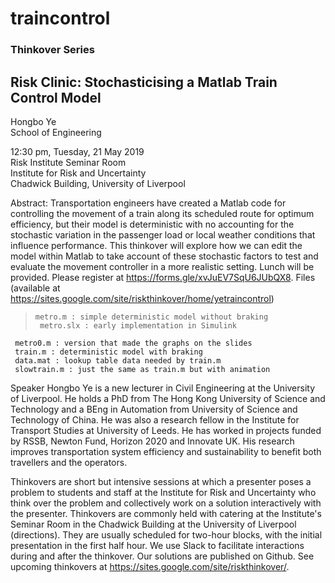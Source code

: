 # traincontrol
### Thinkover Series
   
## Risk Clinic: Stochasticising a Matlab Train Control Model  
  
Hongbo Ye  
School of Engineering  
  
12:30 pm, Tuesday, 21 May 2019  
Risk Institute Seminar Room  
Institute for Risk and Uncertainty  
Chadwick Building, University of Liverpool  
  
Abstract: Transportation engineers have created a Matlab code for controlling the movement of a train along its scheduled route for optimum efficiency, but their model is deterministic with no accounting for the stochastic variation in the passenger load or local weather conditions that influence performance.  This thinkover will explore how we can edit the model within Matlab to take account of these stochastic factors to test and evaluate the movement controller in a more realistic setting.
Lunch will be provided.  Please register at https://forms.gle/xvJuEV7SqU6JUbQX8. 
Files (available at https://sites.google.com/site/riskthinkover/home/yetraincontrol) 
>     metro.m : simple deterministic model without braking
>      metro.slx : early implementation in Simulink 
     metro0.m : version that made the graphs on the slides
     train.m : deterministic model with braking
     data.mat : lookup table data needed by train.m
     slowtrain.m : just the same as train.m but with animation 
Speaker Hongbo Ye is a new lecturer in Civil Engineering at the University of Liverpool. He holds a PhD from The Hong Kong University of Science and Technology and a BEng in Automation from University of Science and Technology of China. He was also a research fellow in the Institute for Transport Studies at University of Leeds. He has worked in projects funded by RSSB, Newton Fund, Horizon 2020 and Innovate UK. His research improves transportation system efficiency and sustainability to benefit both travellers and the operators. 

Thinkovers are short but intensive sessions at which a presenter poses a problem to students and staff at the Institute for Risk and Uncertainty who think over the problem and collectively work on a solution interactively with the presenter.  Thinkovers are commonly held with catering at the Institute's Seminar Room in the Chadwick Building at the University of Liverpool (directions). They are usually scheduled for two-hour blocks, with the initial presentation in the first half hour.  We use Slack to facilitate interactions during and after the thinkover.  Our solutions are published on Github.  See upcoming thinkovers at https://sites.google.com/site/riskthinkover/.

